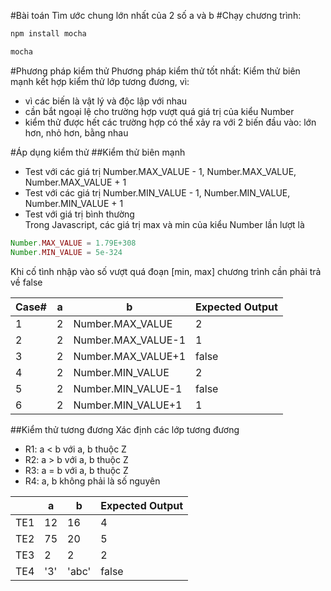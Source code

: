 #Bài toán
Tìm ước chung lớn nhất của 2 số a và b
#Chạy chương trình:
```javascript
npm install mocha 
```
```javascript
mocha 
```

#Phương pháp kiểm thử
Phương pháp kiểm thử tốt nhất: Kiểm thử biên mạnh kết hợp kiểm thử lớp tương đương, vì: 
- vì các biến là vật lý và độc lập với nhau
- cần bắt ngoại lệ cho trường hợp vượt quá giá trị của kiểu Number
- kiểm thử được hết các trường hợp có thể xảy ra với 2 biến đầu vào: lớn hơn, nhỏ hơn, bằng nhau

#Áp dụng kiểm thử
##Kiểm thử biên mạnh
- Test với các giá trị Number.MAX_VALUE - 1, Number.MAX_VALUE, Number.MAX_VALUE + 1
- Test với các giá trị Number.MIN_VALUE - 1, Number.MIN_VALUE, Number.MIN_VALUE + 1
- Test với giá trị bình thường <br>
Trong Javascript, các giá trị max và min của kiểu Number lần lượt là <br>
```javascript
Number.MAX_VALUE = 1.79E+308 
Number.MIN_VALUE = 5e-324
```
Khi cố tình nhập vào số vượt quá đoạn [min, max] chương trình cần phải trả về false

| Case#| a  | b  | Expected Output
| ------|----------------|----------------|------------
|   1  | 2 | Number.MAX_VALUE | 2
|   2  | 2 | Number.MAX_VALUE-1 | 1
|   3  | 2 | Number.MAX_VALUE+1 | false
|   4  | 2 | Number.MIN_VALUE | 2
|   5  | 2 | Number.MIN_VALUE-1 | false
|   6  | 2 | Number.MIN_VALUE+1 | 1

##Kiểm thử tương đương
Xác định các lớp tương đương
- R1: a < b với a, b thuộc Z
- R2: a > b với a, b thuộc Z
- R3: a = b với a, b thuộc Z
- R4: a, b không phải là số nguyên

|      | a  | b  | Expected Output
| -----|----|----|-----------------
| TE1  | 12 | 16 | 4
| TE2  | 75 | 20 | 5
| TE3  | 2 | 2 | 2
| TE4  | '3' | 'abc' | false
